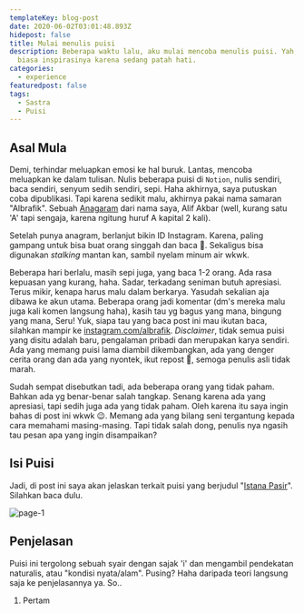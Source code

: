 ```yaml
---
templateKey: blog-post
date: 2020-06-02T03:01:48.893Z
hidepost: false
title: Mulai menulis puisi
description: Beberapa waktu lalu, aku mulai mencoba menulis puisi. Yah, seperti
  biasa inspirasinya karena sedang patah hati.
categories:
  - experience
featuredpost: false
tags:
  - Sastra
  - Puisi
---
```

## Asal Mula

Demi, terhindar meluapkan emosi ke hal buruk. Lantas, mencoba meluapkan ke dalam tulisan. Nulis beberapa puisi di `Notion`, nulis sendiri, baca sendiri, senyum sedih sendiri, sepi. Haha akhirnya, saya putuskan coba dipublikasi. Tapi karena sedikit malu, akhirnya pakai nama samaran "Albrafik". Sebuah [Anagaram](https://en.wikipedia.org/wiki/Anagram) dari nama saya, Alif Akbar (well, kurang satu 'A' tapi sengaja, karena ngitung huruf A kapital 2 kali). 

Setelah punya anagram, berlanjut bikin ID Instagram. Karena, paling gampang untuk bisa buat orang singgah dan baca 🤣. Sekaligus bisa digunakan *stalking* mantan kan, sambil nyelam minum air wkwk.

Beberapa hari berlalu, masih sepi juga, yang baca 1-2 orang. Ada rasa kepuasan yang kurang, haha. Sadar, terkadang seniman butuh apresiasi. Terus mikir, kenapa harus malu dalam berkarya. Yasudah sekalian aja dibawa ke akun utama. Beberapa orang jadi komentar (dm's mereka malu juga kali komen langsung haha), kasih tau yg bagus yang mana, bingung yang mana, Seru! Yuk, siapa tau yang baca post ini mau ikutan baca, silahkan mampir ke [instagram.com/albrafik](https://instagram.com/albrafik). *Disclaimer*, tidak semua puisi yang disitu adalah baru, pengalaman pribadi dan merupakan karya sendiri. Ada yang memang puisi lama diambil dikembangkan, ada yang denger cerita orang dan ada yang nyontek, ikut repost 🤭, semoga penulis asli tidak marah.

Sudah sempat disebutkan tadi, ada beberapa orang yang tidak paham. Bahkan ada yg benar-benar salah tangkap. Senang karena ada yang apresiasi, tapi sedih juga ada yang tidak paham. Oleh karena itu saya ingin bahas di post ini wkwk 😉. Memang ada yang bilang seni tergantung kepada cara memahami masing-masing. Tapi tidak salah dong, penulis nya ngasih tau pesan apa yang ingin disampaikan?

## Isi Puisi

Jadi, di post ini saya akan jelaskan terkait puisi yang berjudul "[Istana Pasir](https://www.instagram.com/p/CAmVmffpm-P)". Silahkan baca dulu.

![](/images/uploads/istana-page-1.jpg "page-1")

## Penjelasan

Puisi ini tergolong sebuah syair dengan sajak 'i' dan mengambil pendekatan naturalis, atau "kondisi nyata/alam". Pusing? Haha daripada teori langsung saja ke penjelasannya ya. So..

1. Pertam